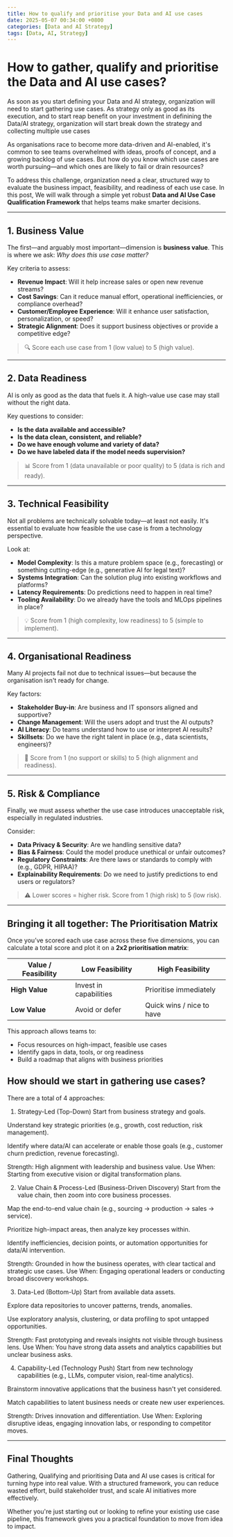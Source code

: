 ```yaml
---
title: How to qualify and prioritise your Data and AI use cases 
date: 2025-05-07 00:34:00 +0800 
categories: [Data and AI Strategy]
tags: [Data, AI, Strategy]
---
```


# How to gather, qualify and prioritise the Data and AI use cases?

As soon as you start defining your Data and AI strategy, organization will need to start gathering use cases. As strategy only as good as its execution, and to start reap benefit on your investment in definining the Data/AI strategy, organization will start break down the strategy and collecting multiple use cases

As organisations race to become more data-driven and AI-enabled, it's common to see teams overwhelmed with ideas, proofs of concept, and a growing backlog of use cases. But how do you know which use cases are worth pursuing—and which ones are likely to fail or drain resources?

To address this challenge, organization need a clear, structured way to evaluate the business impact, feasibility, and readiness of each use case. In this post, We will walk through a simple yet robust **Data and AI Use Case Qualification Framework** that helps teams make smarter decisions.

---

## 1. Business Value

The first—and arguably most important—dimension is **business value**. This is where we ask: _Why does this use case matter?_

Key criteria to assess:
- **Revenue Impact**: Will it help increase sales or open new revenue streams?
- **Cost Savings**: Can it reduce manual effort, operational inefficiencies, or compliance overhead?
- **Customer/Employee Experience**: Will it enhance user satisfaction, personalization, or speed?
- **Strategic Alignment**: Does it support business objectives or provide a competitive edge?

> 🔍 Score each use case from 1 (low value) to 5 (high value).

---

## 2. Data Readiness

AI is only as good as the data that fuels it. A high-value use case may stall without the right data.

Key questions to consider:
- **Is the data available and accessible?**
- **Is the data clean, consistent, and reliable?**
- **Do we have enough volume and variety of data?**
- **Do we have labeled data if the model needs supervision?**

> 📊 Score from 1 (data unavailable or poor quality) to 5 (data is rich and ready).

---

## 3. Technical Feasibility

Not all problems are technically solvable today—at least not easily. It's essential to evaluate how feasible the use case is from a technology perspective.

Look at:
- **Model Complexity**: Is this a mature problem space (e.g., forecasting) or something cutting-edge (e.g., generative AI for legal text)?
- **Systems Integration**: Can the solution plug into existing workflows and platforms?
- **Latency Requirements**: Do predictions need to happen in real time?
- **Tooling Availability**: Do we already have the tools and MLOps pipelines in place?

> 💡 Score from 1 (high complexity, low readiness) to 5 (simple to implement).

---

## 4. Organisational Readiness

Many AI projects fail not due to technical issues—but because the organisation isn't ready for change.

Key factors:
- **Stakeholder Buy-in**: Are business and IT sponsors aligned and supportive?
- **Change Management**: Will the users adopt and trust the AI outputs?
- **AI Literacy**: Do teams understand how to use or interpret AI results?
- **Skillsets**: Do we have the right talent in place (e.g., data scientists, engineers)?

> 🏢 Score from 1 (no support or skills) to 5 (high alignment and readiness).

---

## 5. Risk & Compliance

Finally, we must assess whether the use case introduces unacceptable risk, especially in regulated industries.

Consider:
- **Data Privacy & Security**: Are we handling sensitive data?
- **Bias & Fairness**: Could the model produce unethical or unfair outcomes?
- **Regulatory Constraints**: Are there laws or standards to comply with (e.g., GDPR, HIPAA)?
- **Explainability Requirements**: Do we need to justify predictions to end users or regulators?

> ⚠️ Lower scores = higher risk. Score from 1 (high risk) to 5 (low risk).

---

## Bringing it all together: The Prioritisation Matrix

Once you’ve scored each use case across these five dimensions, you can calculate a total score and plot it on a **2x2 prioritisation matrix**:

| Value / Feasibility | Low Feasibility        | High Feasibility          |
| ------------------- | ---------------------- | ------------------------- |
| **High Value**      | Invest in capabilities | Prioritise immediately    |
| **Low Value**       | Avoid or defer         | Quick wins / nice to have |

This approach allows teams to:
- Focus resources on high-impact, feasible use cases
- Identify gaps in data, tools, or org readiness
- Build a roadmap that aligns with business priorities


## How should we start in gathering use cases?
There are a total of 4 approaches:
1. Strategy-Led (Top-Down)
Start from business strategy and goals.

Understand key strategic priorities (e.g., growth, cost reduction, risk management).

Identify where data/AI can accelerate or enable those goals (e.g., customer churn prediction, revenue forecasting).

Strength: High alignment with leadership and business value.
Use When: Starting from executive vision or digital transformation plans.

2. Value Chain & Process-Led (Business-Driven Discovery)
Start from the value chain, then zoom into core business processes.

Map the end-to-end value chain (e.g., sourcing → production → sales → service).

Prioritize high-impact areas, then analyze key processes within.

Identify inefficiencies, decision points, or automation opportunities for data/AI intervention.

Strength: Grounded in how the business operates, with clear tactical and strategic use cases.
Use When: Engaging operational leaders or conducting broad discovery workshops.

3. Data-Led (Bottom-Up)
Start from available data assets.

Explore data repositories to uncover patterns, trends, anomalies.

Use exploratory analysis, clustering, or data profiling to spot untapped opportunities.

Strength: Fast prototyping and reveals insights not visible through business lens.
Use When: You have strong data assets and analytics capabilities but unclear business asks.

4. Capability-Led (Technology Push)
Start from new technology capabilities (e.g., LLMs, computer vision, real-time analytics).

Brainstorm innovative applications that the business hasn't yet considered.

Match capabilities to latent business needs or create new user experiences.

Strength: Drives innovation and differentiation.
Use When: Exploring disruptive ideas, engaging innovation labs, or responding to competitor moves.

---

## Final Thoughts

Gathering, Qualifying and prioritising Data and AI use cases is critical for turning hype into real value. With a structured framework, you can reduce wasted effort, build stakeholder trust, and scale AI initiatives more effectively.

Whether you're just starting out or looking to refine your existing use case pipeline, this framework gives you a practical foundation to move from idea to impact.

